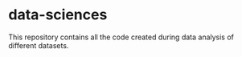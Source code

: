 # data-sciences
This repository contains all the code created during data analysis of different datasets.
